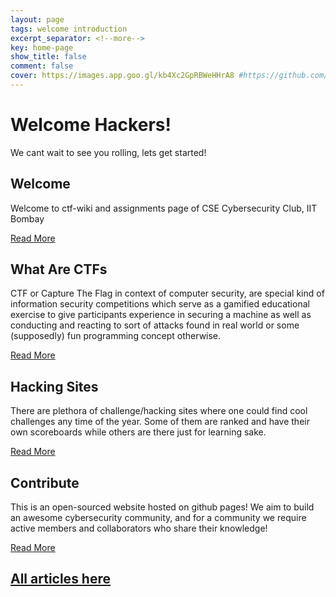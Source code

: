 ```yaml
---
layout: page
tags: welcome introduction
excerpt_separator: <!--more-->
key: home-page
show_title: false
comment: false
cover: https://images.app.goo.gl/kb4Xc2GpRBWeHHrA8 #https://github.com/CSEA-IITB/IITBreachers-wiki/blob/master/assets/mstile-310x310.png?raw=1
---
```


# Welcome Hackers!
We cant wait to see you rolling, lets get started!

## Welcome
Welcome to ctf-wiki and assignments page of CSE Cybersecurity Club, IIT Bombay

[Read More](https://rian010.github.io/IITBreachers-wiki/2020/08/01/welcome.html)

## What Are CTFs
CTF or Capture The Flag in context of computer security, are special kind of information security competitions which serve as a gamified educational exercise to give participants experience in securing a machine as well as conducting and reacting to sort of attacks found in real world or some (supposedly) fun programming concept otherwise.

[Read More](https://rian010.github.io/IITBreachers-wiki/2020/08/01/What-Are-CTFs.html)

## Hacking Sites
There are plethora of challenge/hacking sites where one could find cool challenges any time of the year. Some of them are ranked and have their own scoreboards while others are there just for learning sake.

[Read More](https://rian010.github.io/IITBreachers-wiki/2020/08/01/Hacking-Sites.html)

## Contribute
This is an open-sourced website hosted on github pages! We aim to build an awesome cybersecurity community, and for a community we require active members and collaborators who share their knowledge!

[Read More](https://rian010.github.io/IITBreachers-wiki/2020/08/01/contributions.html)

## [All articles here](https://rian010.github.io/IITBreachers-wiki/)
